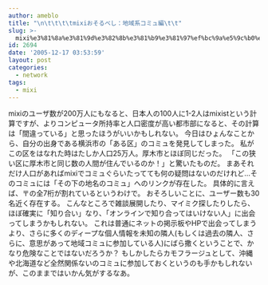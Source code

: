 ```yaml
---
author: ameblo
title: "\n\t\t\t\tmixiおそるべし：地域系コミュ編\t\t"
slug: >-
  mixi%e3%81%8a%e3%81%9d%e3%82%8b%e3%81%b9%e3%81%97%ef%bc%9a%e5%9c%b0%e5%9f%9f%e7%b3%bb%e3%82%b3%e3%83%9f%e3%83%a5%e7%b7%a8
id: 2694
date: '2005-12-17 03:53:59'
layout: post
categories:
  - network
tags:
  - mixi
---
```


mixiのユーザ数が200万人にもなると、日本人の100人に1-2人はmixistという計算ですが、よりコンピュータ所持率と人口密度が高い都市部になると、その計算は「間違っている」と思ったほうがいいかもしれない。 今日はひょんなことから、自分の出身である横浜市の「ある区」のコミュを発見してしまった。 私がこの区をはなれた時はたしか人口25万人。厚木市とほぼ同じだった。 「この狭い区に厚木市と同じ数の人間が住んでいるのか！」と驚いたものだ。 まあそれだけ人口があればmixiでコミュぐらいたってても何の疑問はないのだけれど…そのコミュには「その下の地名のコミュ」へのリンクが存在した。 具体的に言えば、〒の全7桁が割れているというわけで。 おそろしいことに、ユーザー数も30名近く存在する。 こんなところで雑談展開したり、マイミク探したりしたら、ほぼ確実に「知り合い」なり、「オンラインで知り合ってはいけない人」に出会ってしまうかもしれない。 これは普通にネットの掲示板やHPで出会ってしまうより、さらに多くのディープな個人情報を未知の隣人(もしくは過去の隣人、さらに、意思があって地域コミュに参加している人)にばら撒くということで、かなり危険なことではないだろうか？ もしかしたらカモフラージュとして、沖縄や北海道など全然関係ないのコミュに参加しておくというのも手かもしれないが、このままではいかん気がするなあ。